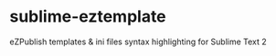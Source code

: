 sublime-eztemplate
==================

eZPublish templates &amp; ini files syntax highlighting for Sublime Text 2